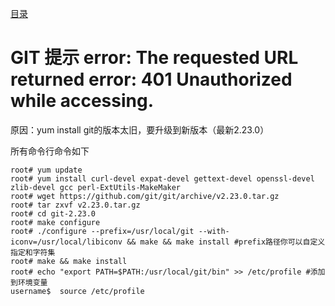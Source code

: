 [目录](./)
# GIT 提示 error: The requested URL returned error: 401 Unauthorized while accessing.

原因：yum install git的版本太旧，要升级到新版本（最新2.23.0）

所有命令行命令如下

```
root# yum update
root# yum install curl-devel expat-devel gettext-devel openssl-devel zlib-devel gcc perl-ExtUtils-MakeMaker
root# wget https://github.com/git/git/archive/v2.23.0.tar.gz
root# tar zxvf v2.23.0.tar.gz
root# cd git-2.23.0
root# make configure
root# ./configure --prefix=/usr/local/git --with-iconv=/usr/local/libiconv && make && make install #prefix路径你可以自定义指定和字符集
root# make && make install
root# echo "export PATH=$PATH:/usr/local/git/bin" >> /etc/profile #添加到环境变量
username$  source /etc/profile
```
